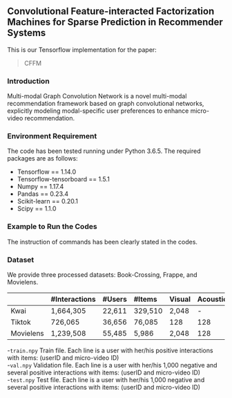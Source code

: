 ## Convolutional Feature-interacted Factorization Machines for Sparse Prediction in Recommender Systems
This is our Tensorflow implementation for the paper: 
> CFFM

### Introduction
Multi-modal Graph Convolution Network is a novel multi-modal recommendation framework based on graph convolutional networks, explicitly modeling modal-specific user preferences to enhance micro-video recommendation.

### Environment Requirement
The code has been tested running under Python 3.6.5. The required packages are as follows:<br>
- Tensorflow == 1.14.0
- Tensorflow-tensorboard == 1.5.1
- Numpy == 1.17.4
- Pandas == 0.23.4
- Scikit-learn == 0.20.1
- Scipy == 1.1.0

### Example to Run the Codes
The instruction of commands has been clearly stated in the codes.

### Dataset
We provide three processed datasets: Book-Crossing, Frappe, and Movielens.

||#Interactions|#Users|#Items|Visual|Acoustic|Textual|
|:-|:-|:-|:-|:-|:-|:-|
|Kwai|1,664,305|22,611|329,510|2,048|-|100|
|Tiktok|726,065|36,656|76,085|128|128|128|
|Movielens|1,239,508|55,485|5,986|2,048|128|100|

-`train.npy`
   Train file. Each line is a user with her/his positive interactions with items: (userID and micro-video ID)  
-`val.npy`
   Validation file. Each line is a user with her/his 1,000 negative and several positive interactions with items: (userID and micro-video ID)  
-`test.npy`
   Test file. Each line is a user with her/his 1,000 negative and several positive interactions with items: (userID and micro-video ID)  
